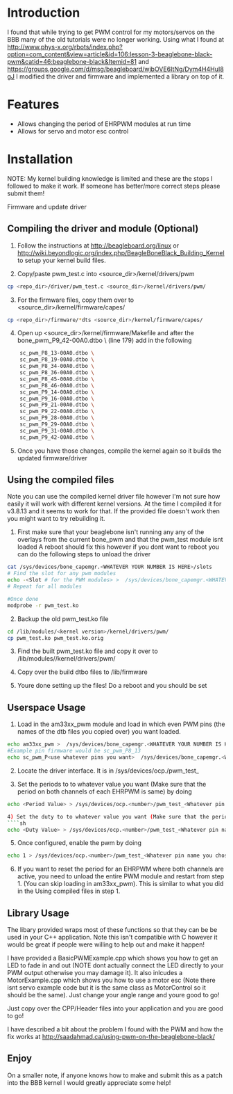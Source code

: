 Introduction
========================
I found that while trying to get PWM control for my motors/servos on the BBB 
many of the old tutorials were no longer working. Using what I found at 
http://www.phys-x.org/rbots/index.php?option=com_content&view=article&id=106:lesson-3-beaglebone-black-pwm&catid=46:beaglebone-black&Itemid=81 
and https://groups.google.com/d/msg/beagleboard/wjbOVE6ItNg/Dym4H4HuI8gJ
I modified the driver and firmware and implemented a library on top of it.

Features
========================
* Allows changing the period of EHRPWM modules at run time
* Allows for servo and motor esc control

Installation
========================

NOTE: My kernel building knowledge is limited and these are the stops I followed to make it work. 
      If someone has better/more correct steps please submit them!

Firmware and update driver

Compiling the driver and module (Optional)
-------------------------------
1) Follow the instructions at http://beagleboard.org/linux or http://wiki.beyondlogic.org/index.php/BeagleBoneBlack_Building_Kernel 
   to setup your kernel build files. 
   
2) Copy/paste pwm_test.c into <source_dir>/kernel/drivers/pwm
````sh
cp <repo_dir>/driver/pwm_test.c <source_dir>/kernel/drivers/pwm/
````

3) For the firmware files, copy them over to <source_dir>/kernel/firmware/capes/
````sh
cp <repo_dir>/firmware/*dts <source_dir>/kernel/firmware/capes/
````

4) Open up <source_dir>/kernel/firmware/Makefile and after the  bone_pwm_P9_42-00A0.dtbo \ (line 179) add in the following
````sh
	sc_pwm_P8_13-00A0.dtbo \
	sc_pwm_P8_19-00A0.dtbo \
	sc_pwm_P8_34-00A0.dtbo \
	sc_pwm_P8_36-00A0.dtbo \
	sc_pwm_P8_45-00A0.dtbo \
	sc_pwm_P8_46-00A0.dtbo \
	sc_pwm_P9_14-00A0.dtbo \
	sc_pwm_P9_16-00A0.dtbo \
	sc_pwm_P9_21-00A0.dtbo \
	sc_pwm_P9_22-00A0.dtbo \
	sc_pwm_P9_28-00A0.dtbo \
	sc_pwm_P9_29-00A0.dtbo \
	sc_pwm_P9_31-00A0.dtbo \
	sc_pwm_P9_42-00A0.dtbo \
````

5) Once you have those changes, compile the kernel again so it builds the updated firmware/driver

Using the compiled files
------------------------
Note you can use the compiled kernel driver file however I'm not sure how easily it will work with different kernel versions. 
At the time I compiled it for v3.8.13 and it seems to work for that. If the provided file doesn't work then you might want to try rebuilding it.

1) First make sure that your beaglebone isn't running any any of the overlays from the current bone_pwm and that the pwm_test module isnt loaded
   A reboot should fix this however if you dont want to reboot you can do the following steps to unload the driver 
````sh
cat /sys/devices/bone_capemgr.<WHATEVER YOUR NUMBER IS HERE>/slots
# Find the slot for any pwm modules
echo -<Slot # for the PWM modules> >  /sys/devices/bone_capemgr.<WHATEVER YOUR NUMBER IS HERE>/slots
# Repeat for all modules

#Once done
modprobe -r pwm_test.ko
````

2) Backup the old pwm_test.ko file
````sh
cd /lib/modules/<kernel version>/kernel/drivers/pwm/
cp pwm_test.ko pwm_test.ko.orig   
````
     
3) Find the built pwm_test.ko file and copy it over to /lib/modules/<kernel version>/kernel/drivers/pwm/
 
4) Copy over the build dtbo files to /lib/firmware

5) Youre done setting up the files! Do a reboot and you should be set

Userspace Usage
------------------------
1) Load in the am33xx_pwm module and load in which even PWM pins (the names of the dtb files you copied over) you want loaded.

````sh
echo am33xx_pwm >  /sys/devices/bone_capemgr.<WHATEVER YOUR NUMBER IS HERE>/slots
#Example pin firmware would be sc_pwm_P8_13
echo sc_pwm_P<use whatever pins you want>  /sys/devices/bone_capemgr.<WHATEVER YOUR NUMBER IS HERE>/slots
````

2) Locate the driver interface. It is in /sys/devices/ocp.<number>/pwm_test_<Whatever pin name you chose>

3) Set the periods to to whatever value you want (Make sure that the period on both channels of each EHRPWM is same) by doing
````sh
echo <Period Value> > /sys/devices/ocp.<number>/pwm_test_<Whatever pin name you chose>/period

4) Set the duty to to whatever value you want (Make sure that the period on both channels of each EHRPWM is same) by doing
````sh
echo <Duty Value> > /sys/devices/ocp.<number>/pwm_test_<Whatever pin name you chose>/duty
````

5) Once configured, enable the pwm by doing
````sh
echo 1 > /sys/devices/ocp.<number>/pwm_test_<Whatever pin name you chose>/run
````

6) If you want to reset the period for an EHRPWM where both channels are active, you need to unload the entire PWM module and restart from step 1. (You can skip loading in am33xx_pwm).
This is similar to what you did in the Using compiled files in step 1.  

Library Usage
------------------------
The libary provided wraps most of these functions so that they can be be used in your C++ application. Note this isn't compatible with C
however it would be great if people were willing to help out and make it happen! 

I have provided a BasicPWMExample.cpp which shows 
you how to get an LED to fade in and out (NOTE dont actually connect the LED directly to your PWM output otherwise you may damage it). 
It also inlcudes a MotorExample.cpp which shows you how to use a motor esc (Note there isnt servo example code but it is the same class as MotorControl so it should be the same). 
Just change your angle range and youre good to go!

Just copy over the CPP/Header files into your application and you are good to go!

I have described a bit about the problem I found with the PWM and how the fix works at http://saadahmad.ca/using-pwm-on-the-beaglebone-black/


Enjoy
------------------------
On a smaller note, if anyone knows how to make and submit this as a patch into the BBB kernel I would greatly appreciate some help!  



 
